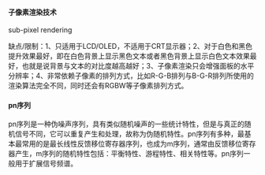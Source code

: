 #### 子像素渲染技术

sub-pixel rendering

缺点/限制：1、只适用于LCD/OLED，不适用于CRT显示器；2、对于白色和黑色提升效果最好，即在白色背景上显示黑色文本或者黑色背景上显示白色文本效果最好，也就是说背景与文本的对比度越高越好；3、子像素渲染只会增强面板的水平分辨率；4、非常依赖子像素的排列方式，比如R-G-B排列与B-G-R排列所使用的渲染算法完全不同，同时还会有RGBW等子像素排列方式。

#### pn序列

pn序列是一种伪噪声序列，具有类似随机噪声的一些统计特性，但是与真正的随机信号不同，它可以重复产生和处理，故称为伪随机特性。pn序列有多种，最基本最常用的是最长线性反馈移位寄存器序列，也成为m序列，通常由反馈移位寄存器产生，m序列的随机特性包括：平衡特性、游程特性、相关特性等。pn序列一般用于扩展信号频谱。

